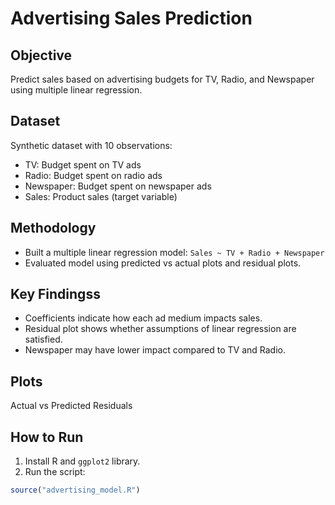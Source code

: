# Advertising Sales Prediction

## Objective
Predict sales based on advertising budgets for TV, Radio, and Newspaper using multiple linear regression.

## Dataset
Synthetic dataset with 10 observations:
- TV: Budget spent on TV ads
- Radio: Budget spent on radio ads
- Newspaper: Budget spent on newspaper ads
- Sales: Product sales (target variable)

## Methodology
- Built a multiple linear regression model: `Sales ~ TV + Radio + Newspaper`
- Evaluated model using predicted vs actual plots and residual plots.

## Key Findingss
- Coefficients indicate how each ad medium impacts sales.
- Residual plot shows whether assumptions of linear regression are satisfied.
- Newspaper may have lower impact compared to TV and Radio.

## Plots
Actual vs Predicted
Residuals

## How to Run
1. Install R and `ggplot2` library.
2. Run the script:
```r
source("advertising_model.R")
